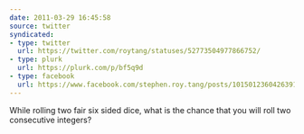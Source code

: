 ```yaml
---
date: 2011-03-29 16:45:58
source: twitter
syndicated:
- type: twitter
  url: https://twitter.com/roytang/statuses/52773504977866752/
- type: plurk
  url: https://plurk.com/p/bf5q9d
- type: facebook
  url: https://www.facebook.com/stephen.roy.tang/posts/10150123604263912
---
```


While rolling two fair six sided dice, what is the chance that you will roll two consecutive integers?